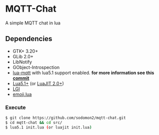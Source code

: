 # MQTT-Chat
A simple MQTT chat in lua

## Dependencies

- GTK+ 3.20+
- GLib 2.0+
- LibNotify
- GObject-Introspection
- [lua-mqtt](https://github.com/tacigar/lua-mqtt) with lua5.1 support enabled. **for more information see this [commit](https://github.com/tacigar/lua-mqtt/tree/2d42564a64906399a2e36710b90b9914e17d225e)**
- [Lua5.1+](https://www.lua.org/download.html) (or [LuaJIT 2.0+](https://luajit.org/))
- [LGI](https://github.com/pavouk/lgi)
- [emoji.lua](https://github.com/kitsunies/emoji.lua)

### Execute

```bash
$ git clone https://github.com/sodomon2/mqtt-chat.git
$ cd mqtt-chat && cd src/
$ lua5.1 init.lua (or luajit init.lua)
```